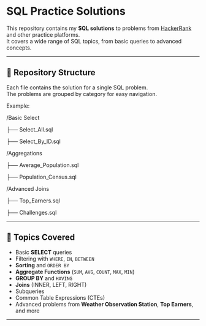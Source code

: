 # SQL Practice Solutions

This repository contains my **SQL solutions** to problems from [HackerRank](https://www.hackerrank.com/profile/21nn1a05i0_sadaf) and other practice platforms.  
It covers a wide range of SQL topics, from basic queries to advanced concepts.

---

## 📂 Repository Structure

Each file contains the solution for a single SQL problem.  
The problems are grouped by category for easy navigation.

Example:

/Basic Select

├── Select_All.sql

├── Select_By_ID.sql

/Aggregations

├── Average_Population.sql

├── Population_Census.sql

/Advanced Joins

├── Top_Earners.sql

├── Challenges.sql


---

## 📝 Topics Covered

- Basic **SELECT** queries  
- Filtering with `WHERE`, `IN`, `BETWEEN`  
- **Sorting** and `ORDER BY`  
- **Aggregate Functions** (`SUM`, `AVG`, `COUNT`, `MAX`, `MIN`)  
- **GROUP BY** and `HAVING`  
- **Joins** (INNER, LEFT, RIGHT)  
- Subqueries  
- Common Table Expressions (CTEs)  
- Advanced problems from **Weather Observation Station**, **Top Earners**, and more  

---

